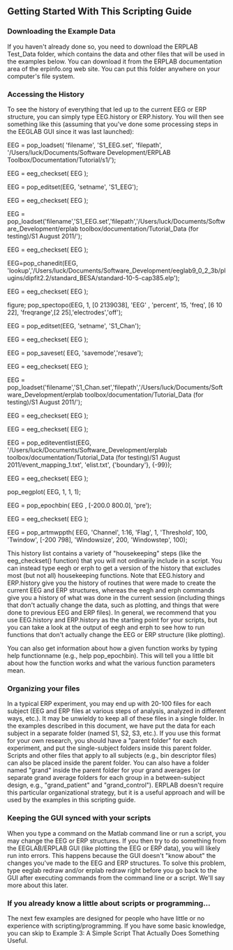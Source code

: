 ## Getting Started With This Scripting Guide
### Downloading the Example Data
If you haven't already done so, you need to download the ERPLAB Test_Data folder, which contains the data and other files that will be used in the examples below. You can download it from the ERPLAB documentation area of the erpinfo.org web site.  You can put this folder anywhere on your computer's file system. 

### Accessing the History
To see the history of everything that led up to the current EEG or ERP structure, you can simply type EEG.history or ERP.history.  You will then see something like this (assuming that you've done some processing steps in the EEGLAB GUI since it was last launched):

EEG = pop_loadset( 'filename', 'S1_EEG.set', 'filepath', '/Users/luck/Documents/Software Development/ERPLAB Toolbox/Documentation/Tutorial/s1/');

EEG = eeg_checkset( EEG );

EEG = pop_editset(EEG, 'setname',  'S1_EEG');

EEG = eeg_checkset( EEG );

EEG = pop_loadset('filename','S1_EEG.set','filepath','/Users/luck/Documents/Software_Development/erplab toolbox/documentation/Tutorial_Data (for testing)/S1 August 2011/');

EEG = eeg_checkset( EEG );

EEG=pop_chanedit(EEG, 'lookup','/Users/luck/Documents/Software_Development/eeglab9_0_2_3b/plugins/dipfit2.2/standard_BESA/standard-10-5-cap385.elp');

EEG = eeg_checkset( EEG );

figure; pop_spectopo(EEG, 1, [0  2139038], 'EEG' , 'percent', 15, 'freq', [6 10 22], 'freqrange',[2 25],'electrodes','off');

EEG = pop_editset(EEG, 'setname', 'S1_Chan');

EEG = eeg_checkset( EEG );

EEG = pop_saveset( EEG, 'savemode','resave');

EEG = eeg_checkset( EEG );

EEG = pop_loadset('filename','S1_Chan.set','filepath','/Users/luck/Documents/Software_Development/erplab toolbox/documentation/Tutorial_Data (for testing)/S1 August 2011/');

EEG = eeg_checkset( EEG );

EEG = eeg_checkset( EEG );

EEG = pop_editeventlist(EEG, '/Users/luck/Documents/Software_Development/erplab toolbox/documentation/Tutorial_Data (for testing)/S1 August 2011/event_mapping_1.txt', 'elist.txt', {'boundary'}, {-99});

EEG = eeg_checkset( EEG );

pop_eegplot( EEG, 1, 1, 1);

EEG = pop_epochbin( EEG , [-200.0  800.0],  'pre');

EEG = eeg_checkset( EEG );

EEG = pop_artmwppth( EEG, 'Channel', 1:16, 'Flag', 1, 'Threshold', 100, 'Twindow', [-200 798], 'Windowsize', 200, 'Windowstep', 100);

 

This history list contains a variety of "housekeeping" steps (like the eeg_checkset() function) that you will not ordinarily include in a script.  You can instead type eegh or erph to get a version of the history that excludes most (but not all) housekeeping functions.  Note that EEG.history and ERP.history give you the history of routines that were made to create the current EEG and ERP structures, whereas the eegh and erph commands give you a history of what was done in the current session (including things that don't actually change the data, such as plotting, and things that were done to previous EEG and ERP files). In general, we recommend that you use EEG.history and ERP.history as the starting point for your scripts, but you can take a look at the output of eegh and erph to see how to run functions that don't actually change the EEG or ERP structure (like plotting).

You can also get information about how a given function works by typing help functionname (e.g., help pop_epochbin). This will tell you a little bit about how the function works and what the various function parameters mean.

### Organizing your files
In a typical ERP experiment, you may end up with 20-100 files for each subject (EEG and ERP files at various steps of analysis, analyzed in different ways, etc.).  It may be unwieldy to keep all of these files in a single folder.  In the examples described in this document, we have put the data for each subject in a separate folder (named S1, S2, S3, etc.).  If you use this format for your own research, you should have a "parent folder" for each experiment, and put the single-subject folders inside this parent folder.  Scripts and other files that apply to all subjects (e.g., bin descriptor files) can also be placed inside the parent folder.  You can also have a folder named "grand" inside the parent folder for your grand averages (or separate grand average folders for each group in a between-subject design, e.g., "grand_patient" and "grand_control"). ERPLAB doesn't require this particular organizational strategy, but it is a useful approach and will be used by the examples in this scripting guide.

### Keeping the GUI synced with your scripts
When you type a command on the Matlab command line or run a script, you may change the EEG or ERP structures.  If you then try to do something from the EEGLAB/ERPLAB GUI (like plotting the EEG or ERP data), you will likely run into errors.  This happens because the GUI doesn't "know about" the changes you've made to the EEG and ERP structures.  To solve this problem, type eeglab redraw and/or erplab redraw right before you go back to the GUI after executing commands from the command line or a script. We'll say more about this later.

### If you already know a little about scripts or programming…
The next few examples are designed for people who have little or no experience with scripting/programming.  If you have some basic knowledge, you can skip to Example 3: A Simple Script That Actually Does Something Useful.